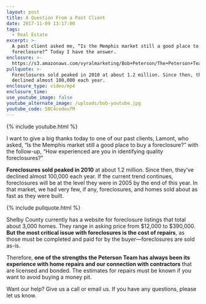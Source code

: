 ```yaml
---
layout: post
title: A Question From a Past Client
date: 2017-11-09 13:17:00
tags:
  - Real Estate
excerpt: >-
  A past client asked me, “Is the Memphis market still a good place to buy a
  foreclosure?” Today I have the answer.
enclosure: >-
  https://s3.amazonaws.com/vyralmarketing/Bob+Peterson/The+Peterson+Team-+A+Question+From+Our+Past+Client.mp4
pullquote: >-
  Foreclosures sold peaked in 2010 at about 1.2 million. Since then, they’ve
  declined almost 100,000 each year.
enclosure_type: video/mp4
enclosure_time:
use_youtube_image: false
youtube_alternate_image: /uploads/bob-youtube.jpg
youtube_code: 5BC4codoufM
---
```



{% include youtube.html %}

I want to give a big thanks today to one of our past clients, Lamont, who asked, “Is the Memphis market still a good place to buy a foreclosure?” with the follow-up, “How experienced are you in identifying quality foreclosures?”

**Foreclosures sold peaked in 2010** at about 1.2 million. Since then, they’ve declined almost 100,000 each year. If the current trend continues, foreclosures will be at the level they were in 2005 by the end of this year. In that market, we had very few, if any, foreclosures, and homes sold about as fast as they were built.

{% include pullquote.html %}

Shelby County currently has a website for foreclosure listings that total about 3,000 homes. They range in asking price from $12,000 to $390,000. **But the most critical issue with foreclosures is the cost of repairs**, as those must be completed and paid for by the buyer—foreclosures are sold as-is.

Therefore, **one of the strengths the Peterson Team has always been its experience with home repairs and our connection with contractors** that are licensed and bonded. The estimates for repairs must be known if you want to avoid buying a money pit.

Want our help? Give us a call or email us. If you have any questions, please let us know.